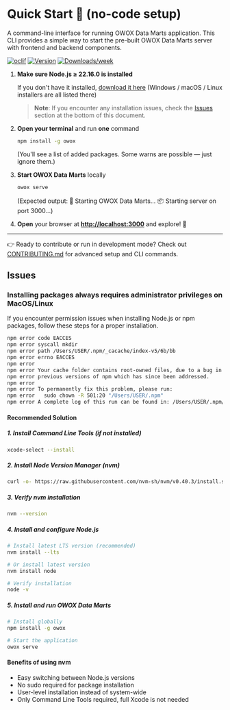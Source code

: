# Quick Start 🚀 (no-code setup)

A command-line interface for running OWOX Data Marts application. This CLI provides a simple way to start the pre-built OWOX Data Marts server with frontend and backend components.

[![oclif](https://img.shields.io/badge/cli-oclif-brightgreen.svg)](https://oclif.io)
[![Version](https://img.shields.io/npm/v/owox.svg)](https://npmjs.org/package/owox)
[![Downloads/week](https://img.shields.io/npm/dw/owox.svg)](https://npmjs.org/package/owox)

1. **Make sure Node.js ≥ 22.16.0 is installed**

   If you don't have it installed, [download it here](https://nodejs.org/en/download)
   (Windows / macOS / Linux installers are all listed there)

   > **Note**: If you encounter any installation issues, check the [Issues](#issues) section at the bottom of this document.

2. **Open your terminal** and run **one** command

   ```bash
   npm install -g owox
   ```

   (You'll see a list of added packages. Some warns are possible — just ignore them.)

3. **Start OWOX Data Marts** locally

   ```bash
   owox serve
   ```

   (Expected output:
   🚀 Starting OWOX Data Marts...
   📦 Starting server on port 3000...)

4. **Open** your browser at **<http://localhost:3000>** and explore! 🎉

---

👉 Ready to contribute or run in development mode?
Check out [CONTRIBUTING.md](./CONTRIBUTING.md) for advanced setup and CLI commands.

## Issues

### Installing packages always requires administrator privileges on MacOS/Linux

If you encounter permission issues when installing Node.js or npm packages, follow these steps for a proper installation.

```bash
npm error code EACCES
npm error syscall mkdir
npm error path /Users/USER/.npm/_cacache/index-v5/6b/bb
npm error errno EACCES
npm error
npm error Your cache folder contains root-owned files, due to a bug in
npm error previous versions of npm which has since been addressed.
npm error
npm error To permanently fix this problem, please run:
npm error   sudo chown -R 501:20 "/Users/USER/.npm"
npm error A complete log of this run can be found in: /Users/USER/.npm/_logs/2025-07-04T13_57_53_164Z-debug-0.log
```

#### Recommended Solution

##### 1. Install Command Line Tools (if not installed)

```bash
xcode-select --install
```

##### 2. Install Node Version Manager (nvm)

```bash
curl -o- https://raw.githubusercontent.com/nvm-sh/nvm/v0.40.3/install.sh | bash
```

##### 3. Verify nvm installation

```bash
nvm --version
```

##### 4. Install and configure Node.js

```bash
# Install latest LTS version (recommended)
nvm install --lts

# Or install latest version
nvm install node

# Verify installation
node -v
```

##### 5. Install and run OWOX Data Marts

```bash
# Install globally
npm install -g owox

# Start the application
owox serve
```

#### Benefits of using nvm

- Easy switching between Node.js versions
- No sudo required for package installation
- User-level installation instead of system-wide
- Only Command Line Tools required, full Xcode is not needed
